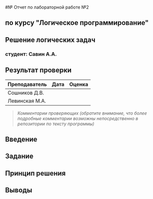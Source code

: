 #№ Отчет по лабораторной работе №2
## по курсу "Логическое программирование"

## Решение логических задач

### студент: Савин А.А.

## Результат проверки

| Преподаватель     | Дата         |  Оценка       |
|-------------------|--------------|---------------|
| Сошников Д.В. |              |               |
| Левинская М.А.|              |              |

> *Комментарии проверяющих (обратите внимание, что более подробные комментарии возможны непосредственно в репозитории по тексту программы)*


## Введение

## Задание

## Принцип решения
## Выводы




